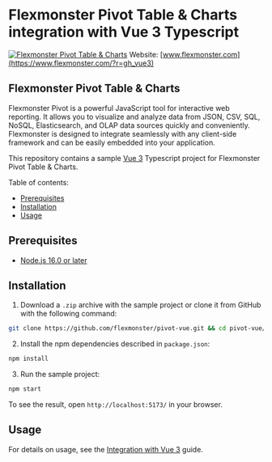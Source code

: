 # Flexmonster Pivot Table & Charts integration with Vue 3 Typescript
[![Flexmonster Pivot Table & Charts](https://cdn.flexmonster.com/landing.png)](https://flexmonster.com/?r=gh_vue3)
Website: [www.flexmonster.com](https://www.flexmonster.com/?r=gh_vue3)

## Flexmonster Pivot Table & Charts

Flexmonster Pivot is a powerful JavaScript tool for interactive web reporting. It allows you to visualize and analyze data from JSON, CSV, SQL, NoSQL, Elasticsearch, and OLAP data sources quickly and conveniently. Flexmonster is designed to integrate seamlessly with any client-side framework and can be easily embedded into your application.

This repository contains a sample [Vue 3](https://vuejs.org/) Typescript project for Flexmonster Pivot Table & Charts.

Table of contents:

- [Prerequisites](#prerequisites)
- [Installation](#installation)
- [Usage](#usage)

## Prerequisites

- [Node.js 16.0 or later](https://nodejs.org/en/)

## Installation 

1. Download a `.zip` archive with the sample project or clone it from GitHub with the following command:

```bash
git clone https://github.com/flexmonster/pivot-vue.git && cd pivot-vue/vue3/typescript
```

2. Install the npm dependencies described in `package.json`: 

```bash
npm install
```

3. Run the sample project: 

```bash
npm start 
```

To see the result, open `http://localhost:5173/` in your browser.

## Usage

For details on usage, see the [Integration with Vue 3](https://www.flexmonster.com/doc/integration-with-vue-3/?r=gh_vue3) guide.
